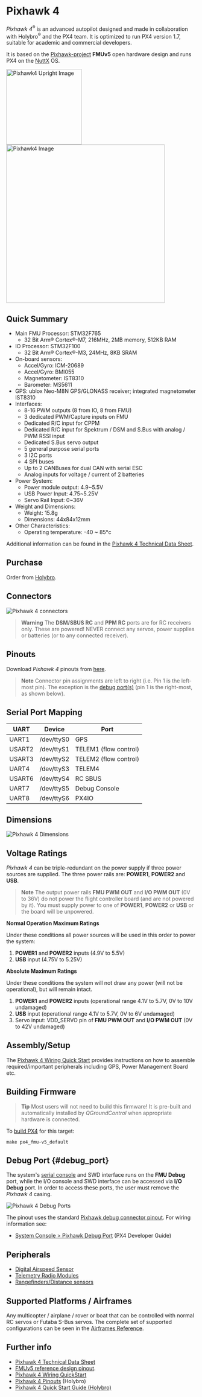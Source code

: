 # Pixhawk 4

*Pixhawk 4*<sup>&reg;</sup> is an advanced autopilot designed and made in collaboration with Holybro<sup>&reg;</sup> and the PX4 team. It is optimized to run PX4 version 1.7, suitable for academic and commercial developers.

It is based on the [Pixhawk-project](https://pixhawk.org/) **FMUv5** open hardware design and runs PX4 on the [NuttX](http://nuttx.org) OS.

<img src="../../assets/flight_controller/pixhawk4/pixhawk4_hero_upright.jpg" width="200px" title="Pixhawk4 Upright Image" /> <img src="../../assets/flight_controller/pixhawk4/pixhawk4_logo_view.jpg" width="420px" title="Pixhawk4 Image" />

## Quick Summary

* Main FMU Processor: STM32F765
  * 32 Bit Arm® Cortex®-M7, 216MHz, 2MB memory, 512KB RAM
* IO Processor: STM32F100
  * 32 Bit Arm® Cortex®-M3, 24MHz, 8KB SRAM
* On-board sensors:
  * Accel/Gyro: ICM-20689
  * Accel/Gyro: BMI055
  * Magnetometer: IST8310
  * Barometer: MS5611
* GPS: ublox Neo-M8N GPS/GLONASS receiver; integrated magnetometer IST8310
* Interfaces:
  * 8-16 PWM outputs (8 from IO, 8 from FMU)
  * 3 dedicated PWM/Capture inputs on FMU
  * Dedicated R/C input for CPPM
  * Dedicated R/C input for Spektrum / DSM and S.Bus with analog / PWM RSSI input
  * Dedicated S.Bus servo output
  * 5 general purpose serial ports
  * 3 I2C ports
  * 4 SPI buses
  * Up to 2 CANBuses for dual CAN with serial ESC
  * Analog inputs for voltage / current of 2 batteries
* Power System:
  * Power module output: 4.9~5.5V
  * USB Power Input: 4.75~5.25V
  * Servo Rail Input: 0~36V
* Weight and Dimensions:
  * Weight: 15.8g
  * Dimensions: 44x84x12mm
* Other Characteristics:
  * Operating temperature: -40 ~ 85°c

Additional information can be found in the [Pixhawk 4 Technical Data Sheet](https://github.com/PX4/px4_user_guide/raw/master/assets/flight_controller/pixhawk4/pixhawk4_technical_data_sheet.pdf).


## Purchase

Order from [Holybro](https://shop.holybro.com/pixhawk-4beta-launch_p1089.html).


## Connectors

![Pixhawk 4 connectors](../../assets/flight_controller/pixhawk4/pixhawk4-connectors.jpg)

> **Warning** The **DSM/SBUS RC** and **PPM RC** ports are for RC receivers only. These are powered! NEVER connect any servos, power supplies or batteries (or to any connected receiver).


## Pinouts

Download *Pixhawk 4* pinouts from [here](http://www.holybro.com/manual/Pixhawk4-Pinouts.pdf).

> **Note** Connector pin assignments are left to right (i.e. Pin 1 is the left-most pin).
  The exception is the [debug port(s)](#debug_port) (pin 1 is the right-most, as shown below).
  

## Serial Port Mapping

UART | Device | Port
--- | --- | ---
UART1 | /dev/ttyS0 | GPS
USART2 | /dev/ttyS1 | TELEM1 (flow control)
USART3 | /dev/ttyS2 | TELEM2 (flow control)
UART4 | /dev/ttyS3 | TELEM4
USART6 | /dev/ttyS4 | RC SBUS
UART7 | /dev/ttyS5 | Debug Console
UART8 | /dev/ttyS6 | PX4IO

## Dimensions

![Pixhawk 4 Dimensions](../../assets/flight_controller/pixhawk4/pixhawk4_dimensions.jpg)

## Voltage Ratings

*Pixhawk 4* can be triple-redundant on the power supply if three power sources are supplied. The three power rails are: **POWER1**, **POWER2** and **USB**.

> **Note** The output power rails **FMU PWM OUT** and **I/O PWM OUT** (0V to 36V) do not power the flight controller board (and are not powered by it). You must supply power to one of **POWER1**, **POWER2** or **USB** or the board will be unpowered.

**Normal Operation Maximum Ratings**

Under these conditions all power sources will be used in this order to power the system:
1. **POWER1** and **POWER2** inputs (4.9V to 5.5V)
1. **USB** input (4.75V to 5.25V)

**Absolute Maximum Ratings**

Under these conditions the system will not draw any power (will not be operational), but will remain intact.
1. **POWER1** and **POWER2** inputs (operational range 4.1V to 5.7V, 0V to 10V undamaged)
1. **USB** input (operational range 4.1V to 5.7V, 0V to 6V undamaged)
1. Servo input: VDD_SERVO pin of **FMU PWM OUT** and **I/O PWM OUT** (0V to 42V undamaged)


## Assembly/Setup

The [Pixhawk 4 Wiring Quick Start](../assembly/quick_start_pixhawk4.md) provides instructions on how to assemble required/important peripherals including GPS, Power Management Board etc.


## Building Firmware

> **Tip** Most users will not need to build this firmware!
  It is pre-built and automatically installed by *QGroundControl* when appropriate hardware is connected.

To [build PX4](https://dev.px4.io/master/en/setup/building_px4.html) for this target:
```
make px4_fmu-v5_default
```


## Debug Port {#debug_port}

The system's [serial console](https://dev.px4.io/master/en/debug/system_console.html) and SWD interface runs on the **FMU Debug** port, while the I/O console and SWD interface can be accessed via **I/O Debug** port.
In order to access these ports, the user must remove the *Pixhawk 4* casing.

![Pixhawk 4 Debug Ports](../../assets/flight_controller/pixhawk4/pixhawk4_debug_port.jpg)

The pinout uses the standard [Pixhawk debug connector pinout](https://pixhawk.org/pixhawk-connector-standard/#dronecode_debug).
For wiring information see:
- [System Console > Pixhawk Debug Port](https://dev.px4.io/master/en/debug/system_console.html#pixhawk_debug_port) (PX4 Developer Guide)


## Peripherals

* [Digital Airspeed Sensor](https://drotek.com/shop/en/home/848-sdp3x-airspeed-sensor-kit-sdp33.html)
* [Telemetry Radio Modules](../telemetry/README.md)
* [Rangefinders/Distance sensors](../sensor/rangefinders.md)


## Supported Platforms / Airframes

Any multicopter / airplane / rover or boat that can be controlled with normal RC servos or Futaba S-Bus servos. The complete set of supported configurations can be seen in the [Airframes Reference](../airframes/airframe_reference.md).


## Further info

- [Pixhawk 4 Technical Data Sheet](https://github.com/PX4/px4_user_guide/raw/master/assets/flight_controller/pixhawk4/pixhawk4_technical_data_sheet.pdf)
- [FMUv5 reference design pinout](https://docs.google.com/spreadsheets/d/1-n0__BYDedQrc_2NHqBenG1DNepAgnHpSGglke-QQwY/edit#gid=912976165).
- [Pixhawk 4 Wiring QuickStart](../assembly/quick_start_pixhawk4.md)
- [Pixhawk 4 Pinouts](http://www.holybro.com/manual/Pixhawk4-Pinouts.pdf) (Holybro)
- [Pixhawk 4 Quick Start Guide (Holybro)](http://www.holybro.com/manual/Pixhawk4-quickstartguide.pdf)

